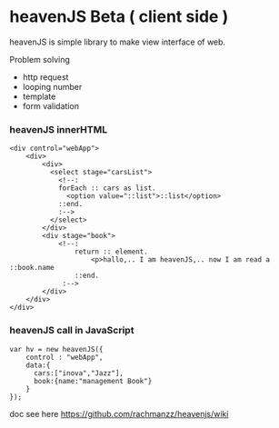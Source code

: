 # heavenJS Beta ( client side )
heavenJS is simple library to make view interface of web.

Problem solving
- http request 
- looping number
- template
- form validation
 
### heavenJS innerHTML
    <div control="webApp">
        <div>
            <div>
              <select stage="carsList">
                <!--:
                forEach :: cars as list.
                  <option value="::list">::list</option>
                ::end.
                :-->
              </select>
            </div>
            <div stage="book">
                <!--:
                    return :: element.
                        <p>hallo,.. I am heavenJS,.. now I am read a ::book.name
                    ::end.
                 :-->
            </div>
        </div>
    </div>             

### heavenJS call in JavaScript

    var hv = new heavenJS({
        control : "webApp",
        data:{
          cars:["inova","Jazz"],
          book:{name:"management Book"}
        }
    });    

doc see here https://github.com/rachmanzz/heavenjs/wiki
